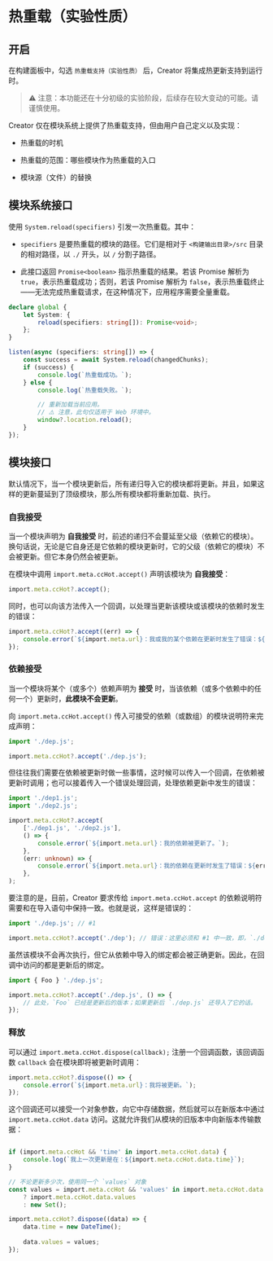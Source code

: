 # 热重载（实验性质）

## 开启

在构建面板中，勾选 `热重载支持（实验性质）` 后，Creator 将集成热更新支持到运行时。

> ⚠️ 注意：本功能还在十分初级的实验阶段，后续存在较大变动的可能。请谨慎使用。

Creator 仅在模块系统上提供了热重载支持，但由用户自己定义以及实现：

- 热重载的时机

- 热重载的范围：哪些模块作为热重载的入口

- 模块源（文件）的替换

## 模块系统接口

使用 `System.reload(specifiers)` 引发一次热重载。其中：

- `specifiers` 是要热重载的模块的路径。它们是相对于 `<构建输出目录>/src` 目录的相对路径，以 `./` 开头，以 `/` 分割子路径。

- 此接口返回 `Promise<boolean>` 指示热重载的结果。若该 Promise 解析为 `true`，表示热重载成功；否则，若该 Promise 解析为 `false`，表示热重载终止——无法完成热重载请求，在这种情况下，应用程序需要全量重载。

```ts
declare global {
    let System: {
        reload(specifiers: string[]): Promise<void>;
    };
}

listen(async (specifiers: string[]) => {
    const success = await System.reload(changedChunks);
    if (success) {
        console.log(`热重载成功。`);
    } else {
        console.log(`热重载失败。`);

        // 重新加载当前应用。
        // ⚠️ 注意，此句仅适用于 Web 环境中。
        window?.location.reload();
    }
});
```

## 模块接口

默认情况下，当一个模块更新后，所有递归导入它的模块都将更新。并且，如果这样的更新蔓延到了顶级模块，那么所有模块都将重新加载、执行。

### 自我接受

当一个模块声明为 **自我接受** 时，前述的递归不会蔓延至父级（依赖它的模块）。换句话说，无论是它自身还是它依赖的模块更新时，它的父级（依赖它的模块）不会被更新。但它本身仍然会被更新。

在模块中调用 `import.meta.ccHot.accept()` 声明该模块为 **自我接受**：

```ts
import.meta.ccHot?.accept();
```

同时，也可以向该方法传入一个回调，以处理当更新该模块或该模块的依赖时发生的错误：

```ts
import.meta.ccHot?.accept((err) => {
    console.error(`${import.meta.url}：我或我的某个依赖在更新时发生了错误：${err}`);
});
```

### 依赖接受

当一个模块将某个（或多个）依赖声明为 **接受** 时，当该依赖（或多个依赖中的任何一个）更新时，**此模块不会更新**。

向 `import.meta.ccHot.accept()` 传入可接受的依赖（或数组）的模块说明符来完成声明：

```ts
import './dep.js';

import.meta.ccHot?.accept('./dep.js');
```

但往往我们需要在依赖被更新时做一些事情，这时候可以传入一个回调，在依赖被更新时调用；也可以接着传入一个错误处理回调，处理依赖更新中发生的错误：

```ts
import './dep1.js';
import './dep2.js';

import.meta.ccHot?.accept(
    ['./dep1.js', './dep2.js'],
    () => {
        console.error(`${import.meta.url}：我的依赖被更新了。`);
    },
    (err: unknown) => {
        console.error(`${import.meta.url}：我的依赖在更新时发生了错误：${err}`);
    },
);
```

要注意的是，目前，Creator 要求传给 `import.meta.ccHot.accept` 的依赖说明符需要和在导入语句中保持一致。也就是说，这样是错误的：

```ts
import './dep.js'; // #1

import.meta.ccHot?.accept('./dep'); // 错误：这里必须和 #1 中一致，即，`./dep.js`
```

虽然该模块不会再次执行，但它从依赖中导入的绑定都会被正确更新。因此，在回调中访问的都是更新后的绑定。

```ts
import { Foo } './dep.js';

import.meta.ccHot?.accept('./dep.js', () => {
    // 此处，`Foo` 已经是更新后的版本；如果更新后 `./dep.js` 还导入了它的话。
});
```

### 释放

可以通过 `import.meta.ccHot.dispose(callback);` 注册一个回调函数，该回调函数 `callback` 会在模块即将被更新时调用：

```ts
import.meta.ccHot?.dispose(() => {
    console.error(`${import.meta.url}：我将被更新。`);
});
```

这个回调还可以接受一个对象参数，向它中存储数据，然后就可以在新版本中通过 `import.meta.ccHot.data` 访问。这就允许我们从模块的旧版本中向新版本传输数据：

```ts

if (import.meta.ccHot && 'time' in import.meta.ccHot.data) {
    console.log(`我上一次更新是在：${import.meta.ccHot.data.time}`);
}

// 不论更新多少次，使用同一个 `values` 对象
const values = import.meta.ccHot && 'values' in import.meta.ccHot.data
    ? import.meta.ccHot.data.values
    : new Set();

import.meta.ccHot?.dispose((data) => {
    data.time = new DateTime();
    
    data.values = values;
});
```
